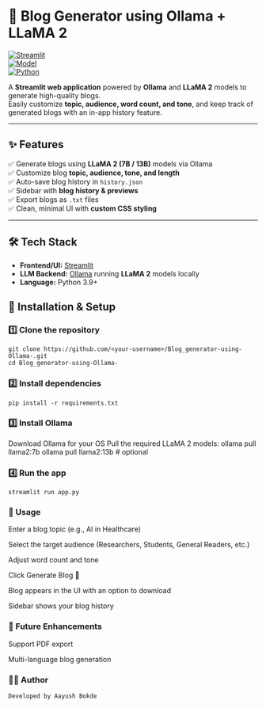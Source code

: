 # 📝 Blog Generator using Ollama + LLaMA 2

[![Streamlit](https://img.shields.io/badge/Framework-Streamlit-red)](https://streamlit.io/)  
[![Model](https://img.shields.io/badge/AI-LLaMA2-blue)](https://ollama.ai/)  
[![Python](https://img.shields.io/badge/Python-3.9+-yellow)](https://www.python.org/)  

A **Streamlit web application** powered by **Ollama** and **LLaMA 2** models to generate high-quality blogs.  
Easily customize **topic, audience, word count, and tone**, and keep track of generated blogs with an in-app history feature.  

---

## ✨ Features
✅ Generate blogs using **LLaMA 2 (7B / 13B)** models via Ollama  
✅ Customize blog **topic, audience, tone, and length**  
✅ Auto-save blog history in `history.json`  
✅ Sidebar with **blog history & previews**  
✅ Export blogs as `.txt` files  
✅ Clean, minimal UI with **custom CSS styling**  

---

## 🛠️ Tech Stack
- **Frontend/UI:** [Streamlit](https://streamlit.io/)  
- **LLM Backend:** [Ollama](https://ollama.ai/) running **LLaMA 2** models locally  
- **Language:** Python 3.9+  

## 🚀 Installation & Setup

### 1️⃣ Clone the repository
```
git clone https://github.com/<your-username>/Blog_generator-using-Ollama-.git
cd Blog_generator-using-Ollama-
```
### 2️⃣ Install dependencies
```
pip install -r requirements.txt

```
### 3️⃣ Install Ollama

Download Ollama for your OS
Pull the required LLaMA 2 models:
ollama pull llama2:7b
ollama pull llama2:13b   # optional

### 4️⃣ Run the app
```
streamlit run app.py
```
### 📖 Usage


Enter a blog topic (e.g., AI in Healthcare)

Select the target audience (Researchers, Students, General Readers, etc.)

Adjust word count and tone

Click Generate Blog 🚀

Blog appears in the UI with an option to download

Sidebar shows your blog history


### 🔮 Future Enhancements


 Support PDF export

 Multi-language blog generation

### 👨‍💻 Author

```
Developed by Aayush Bokde
```


